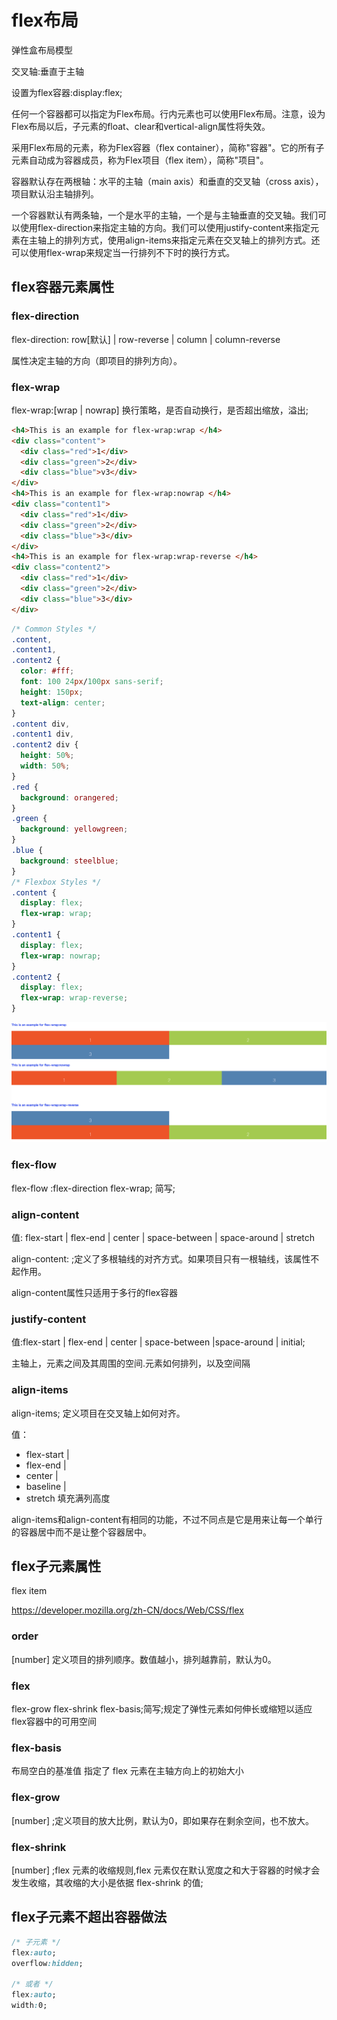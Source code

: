 # flex布局

弹性盒布局模型

交叉轴:垂直于主轴  

设置为flex容器:display:flex;  

任何一个容器都可以指定为Flex布局。行内元素也可以使用Flex布局。注意，设为Flex布局以后，子元素的float、clear和vertical-align属性将失效。

采用Flex布局的元素，称为Flex容器（flex container），简称"容器"。它的所有子元素自动成为容器成员，称为Flex项目（flex item），简称"项目"。

容器默认存在两根轴：水平的主轴（main axis）和垂直的交叉轴（cross axis），项目默认沿主轴排列。

一个容器默认有两条轴，一个是水平的主轴，一个是与主轴垂直的交叉轴。我们可以使用flex-direction来指定主轴的方向。我们可以使用justify-content来指定元素在主轴上的排列方式，使用align-items来指定元素在交叉轴上的排列方式。还可以使用flex-wrap来规定当一行排列不下时的换行方式。

## flex容器元素属性

### flex-direction

flex-direction: row[默认] | row-reverse | column | column-reverse

属性决定主轴的方向（即项目的排列方向）。

### flex-wrap

flex-wrap:[wrap | nowrap] 换行策略，是否自动换行，是否超出缩放，溢出;

```html
<h4>This is an example for flex-wrap:wrap </h4>
<div class="content">
  <div class="red">1</div>
  <div class="green">2</div>
  <div class="blue">v3</div>
</div>
<h4>This is an example for flex-wrap:nowrap </h4>
<div class="content1">
  <div class="red">1</div>
  <div class="green">2</div>
  <div class="blue">3</div>
</div>
<h4>This is an example for flex-wrap:wrap-reverse </h4>
<div class="content2">
  <div class="red">1</div>
  <div class="green">2</div>
  <div class="blue">3</div>
</div>
```

```css
/* Common Styles */
.content,
.content1,
.content2 {
  color: #fff;
  font: 100 24px/100px sans-serif;
  height: 150px;
  text-align: center;
}
.content div,
.content1 div,
.content2 div {
  height: 50%;
  width: 50%;
}
.red {
  background: orangered;
}
.green {
  background: yellowgreen;
}
.blue {
  background: steelblue;
}
/* Flexbox Styles */
.content {
  display: flex;
  flex-wrap: wrap;
}
.content1 {
  display: flex;
  flex-wrap: nowrap;
}
.content2 {
  display: flex;
  flex-wrap: wrap-reverse;
}
```

![wrap_demo](./flex_wrap.jpeg)

### flex-flow

flex-flow :flex-direction flex-wrap; 简写;  

### align-content

值: flex-start | flex-end | center | space-between | space-around | stretch

align-content: ;定义了多根轴线的对齐方式。如果项目只有一根轴线，该属性不起作用。  

align-content属性只适用于多行的flex容器

### justify-content

值:flex-start | flex-end | center | space-between |space-around | initial;

主轴上，元素之间及其周围的空间.元素如何排列，以及空间隔  

### align-items

align-items; 定义项目在交叉轴上如何对齐。  

值：

- flex-start |
- flex-end |
- center |
- baseline |
- stretch 填充满列高度

align-items和align-content有相同的功能，不过不同点是它是用来让每一个单行的容器居中而不是让整个容器居中。

## flex子元素属性

flex item  

<https://developer.mozilla.org/zh-CN/docs/Web/CSS/flex>

### order

[number] 定义项目的排列顺序。数值越小，排列越靠前，默认为0。

### flex

flex-grow flex-shrink flex-basis;简写;规定了弹性元素如何伸长或缩短以适应flex容器中的可用空间

### flex-basis  

布局空白的基准值  指定了 flex 元素在主轴方向上的初始大小

### flex-grow

[number] ;定义项目的放大比例，默认为0，即如果存在剩余空间，也不放大。

### flex-shrink

[number] ;flex 元素的收缩规则,flex 元素仅在默认宽度之和大于容器的时候才会发生收缩，其收缩的大小是依据 flex-shrink 的值;

## flex子元素不超出容器做法

```css
/* 子元素 */
flex:auto;
overflow:hidden;

/* 或者 */
flex:auto;
width:0;
```
